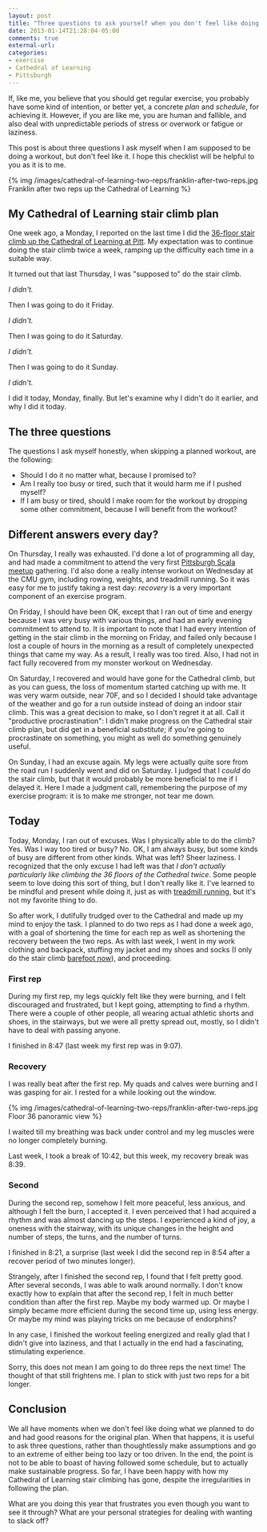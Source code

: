 ```yaml
---
layout: post
title: "Three questions to ask yourself when you don't feel like doing your scheduled workout"
date: 2013-01-14T21:28:04-05:00
comments: true
external-url: 
categories: 
- exercise
- Cathedral of Learning
- Pittsburgh
---
```

If, like me, you believe that you should get regular exercise, you probably have some kind of intention, or better yet, a concrete *plan* and *schedule*, for achieving it. However, if you are like me, you are human and fallible, and also deal with unpredictable periods of stress or overwork or fatigue or laziness.

This post is about three questions I ask myself when I am supposed to be doing a workout, but don't feel like it. I hope this checklist will be helpful to you as it is to me.

{% img /images/cathedral-of-learning-two-reps/franklin-after-two-reps.jpg Franklin after two reps up the Cathedral of Learning %}

<!--more-->

## My Cathedral of Learning stair climb plan

One week ago, a Monday, I reported on the last time I did the [36-floor stair climb up the Cathedral of Learning at Pitt](/blog/2013/01/07/primantis-and-the-cathedral-of-learning/). My expectation was to continue doing the stair climb twice a week, ramping up the difficulty each time in a suitable way.

It turned out that last Thursday, I was "supposed to" do the stair climb.

*I didn't.*

Then I was going to do it Friday.

*I didn't.*

Then I was going to do it Saturday.

*I didn't.*

Then I was going to do it Sunday.

*I didn't.*

I did it today, Monday, finally. But let's examine why I didn't do it earlier, and why I did it today.

## The three questions

The questions I ask myself honestly, when skipping a planned workout, are the following:

- Should I do it no matter what, because I promised to?
- Am I really too busy or tired, such that it would harm me if I pushed myself?
- If I am busy or tired, should I make room for the workout by dropping some other commitment, because I will benefit from the workout?

## Different answers every day?

On Thursday, I really was exhausted. I'd done a lot of programming all day, and had made a commitment to attend the very first [Pittsburgh Scala meetup](http://www.meetup.com/pittsburgh-scala-meetup) gathering. I'd also done a really intense workout on Wednesday at the CMU gym, including rowing, weights, and treadmill running. So it was easy for me to justify taking a rest day: *recovery* is a very important component of an exercise program.

On Friday, I should have been OK, except that I ran out of time and energy because I was very busy with various things, and had an early evening commitment to attend to. It is important to note that I had every intention of getting in the stair climb in the morning on Friday, and failed only because I lost a couple of hours in the morning as a result of completely unexpected things that came my way. As a result, I really was too tired. Also, I had not in fact fully recovered from my monster workout on Wednesday.

On Saturday, I recovered and would have gone for the Cathedral climb, but as you can guess, the loss of momentum started catching up with me. It was very warm outside, near 70F, and so I decided I should take advantage of the weather and go for a run outside instead of doing an indoor stair climb. This was a great decision to make, so I don't regret it at all. Call it "productive procrastination": I didn't make progress on the Cathedral stair climb plan, but did get in a beneficial *substitute*; if you're going to procrastinate on something, you might as well do something genuinely useful.

On Sunday, I had an excuse again. My legs were actually quite sore from the road run I suddenly went and did on Saturday. I judged that I *could* do the stair climb, but that it would probably be more beneficial to me if I delayed it. Here I made a judgment call, remembering the purpose of my exercise program: it is to make me stronger, not tear me down.

## Today

Today, Monday, I ran out of excuses. Was I physically able to do the climb? Yes. Was I way too tired or busy? No. OK, I am always busy, but some kinds of busy are different from other kinds. What was left? Sheer laziness. I recognized that the only excuse I had left was that *I don't actually particularly like climbing the 36 floors of the Cathedral twice*. Some people seem to love doing this sort of thing, but I don't really like it. I've learned to be mindful and present while doing it, just as with [treadmill running](/blog/2012/01/05/how-to-enjoy-treadmill-running-treat-it-as-a-meditative-practice/), but it's not my favorite thing to do.

So after work, I dutifully trudged over to the Cathedral and made up my mind to enjoy the task. I planned to do two reps as I had done a week ago, with a goal of shortening the time for each rep as well as shortening the recovery between the two reps. As with last week, I went in my work clothing and backpack, stuffing my jacket and my shoes and socks (I only do the stair climb [barefoot now](/blog/2013/01/04/i-had-no-choice-but-to-barefoot-climb-the-cathedral-of-learning/)), and proceeding.

### First rep

During my first rep, my legs quickly felt like they were burning, and I felt discouraged and frustrated, but I kept going, attempting to find a rhythm. There were a couple of other people, all wearing actual athletic shorts and shoes, in the stairways, but we were all pretty spread out, mostly, so I didn't have to deal with passing anyone.

I finished in 8:47 (last week my first rep was in 9:07).

### Recovery

I was really beat after the first rep. My quads and calves were burning and I was gasping for air. I rested for a while looking out the window.

{% img /images/cathedral-of-learning-two-reps/franklin-after-two-reps.jpg Floor 36 panoramic view %}

I waited till my breathing was back under control and my leg muscles were no longer completely burning.

Last week, I took a break of 10:42, but this week, my recovery break was 8:39.

### Second

During the second rep, somehow I felt more peaceful, less anxious, and although I felt the burn, I accepted it. I even perceived that I had acquired a rhythm and was almost dancing up the steps. I experienced a kind of joy, a oneness with the stairway, with its unique changes in the height and number of steps, the turns, and the number of turns.

I finished in 8:21, a surprise (last week I did the second rep in 8:54 after a recover period of two minutes longer).

Strangely, after I finished the second rep, I found that I felt pretty good. After several seconds, I was able to walk around normally. I don't know exactly how to explain that after the second rep, I felt in much better condition than after the first rep. Maybe my body warmed up. Or maybe I simply became more efficient during the second time up, using less energy. Or maybe my mind was playing tricks on me because of endorphins?

In any case, I finished the workout feeling energized and really glad that I didn't give into laziness, and that I actually in the end had a fascinating, stimulating experience.

Sorry, this does not mean I am going to do three reps the next time! The thought of that still frightens me. I plan to stick with just two reps for a bit longer.

## Conclusion

We all have moments when we don't feel like doing what we planned to do and had good reasons for the original plan. When that happens, it is useful to ask three questions, rather than thoughtlessly make assumptions and go to an extreme of either being too lazy or too driven. In the end, the point is not to be able to boast of having followed some schedule, but to actually make sustainable progress. So far, I have been happy with how my Cathedral of Learning stair climbing has gone, despite the irregularities in following the plan.

What are you doing this year that frustrates you even though you want to see it through? What are your personal strategies for dealing with wanting to slack off?


